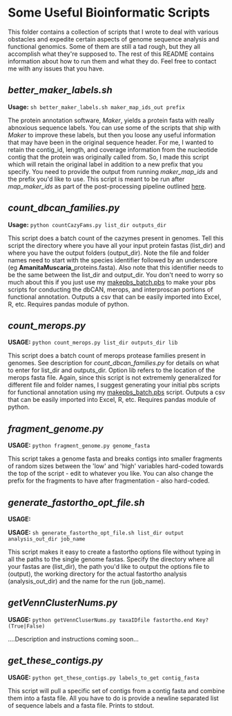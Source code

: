 # Some Useful Bioinformatic Scripts

This folder contains a collection of scripts that I wrote to deal with various obstacles and expedite certain aspects of genome sequence analysis and functional genomics. Some of them are still a tad rough, but they all accomplish what they're supposed to. The rest of this README contains information about how to run them and what they do. Feel free to contact me with any issues that you have.

## *better\_maker\_labels.sh*

**Usage:** `sh better_maker_labels.sh maker_map_ids_out prefix`

The protein annotation software, *Maker*, yields a protein fasta with really abnoxious sequence labels. You can use some of the scripts that ship with *Maker* to improve these labels, but then you loose any useful information that may have been in the original sequence header. For me, I wanted to retain the contig\_id, length, and coverage information from the nucleotide contig that the protein was originally called from. So, I made this script which will retain the original label in
addition to a new prefix that you specify. 
You need to provide the output from running *maker_map_ids* and the prefix you'd like to use. This script is meant to be run after *map_maker_ids* as part of the post-processing pipeline outlined [here](https://github.com/Michigan-Mycology/Lab-Code-and-Hacks/blob/master/Maker_pipeline/Maker_workflow_flux.txt).

## *count\_dbcan\_families.py*

**Usage:** `python countCazyFams.py list_dir outputs_dir`

This script does a batch count of the cazymes present in genomes. Tell this script the directory where you have all your input protein fastas (list\_dir) and where you have the output folders (output\_dir). Note the file and folder names need to start with the species identifier followed by an underscore (eg **AmanitaMuscaria\_**&#8203;proteins.fasta). Also note that this identifier needs to be the same between the list\_dir and output\_dir. You don't need to worry so much about
this if you just use my [makepbs\_batch.pbs](https://github.com/Michigan-Mycology/Lab-Code-and-Hacks/blob/master/some_useful_scripts/makepbs_batch.sh) to make your pbs scripts for conducting the dbCAN, merops, and interproscan portions of functional annotation. Outputs a csv that can be easily imported into Excel, R, etc. Requires pandas module of python.


## *count\_merops.py*

**USAGE:** `python count_merops.py list_dir outputs_dir lib`

This script does a batch count of merops protease families present in genomes. See description for *count_dbcan_families.py* for details on what to enter for list\_dir and outputs\_dir. Option lib refers to the location of the merops fasta file. Again, since this script is not extrememly generalized for different file and folder names, I suggest generating your initial pbs scripts for functional annotation using my
[makepbs\_batch.pbs](https://github.com/Michigan-Mycology/Lab-Code-and-Hacks/blob/master/some_useful_scripts/makepbs_batch.sh) script. Outputs a csv that can be easily imported into Excel, R, etc. Requires pandas module of python.

## *fragment_genome.py*

**USAGE:** `python fragment_genome.py genome_fasta`

This script takes a genome fasta and breaks contigs into smaller fragments of random sizes between the 'low' and 'high' variables hard-coded towards the top of the script - edit to whatever you like. You can also change the prefix for the fragments to have after fragmentation - also hard-coded.

## *generate_fastortho_opt_file.sh*

**USAGE:**

**USAGE:** `sh generate_fastortho_opt_file.sh list_dir output analysis_out_dir job_name`

This script makes it easy to create a fastortho options file without typing in all the paths to the single genome fastas. Specify the directory where all your fastas are (list\_dir), the path you'd like to output the options file to (output), the working directory for the actual fastortho analysis (analysis\_out\_dir) and the name for the run (job\_name).

## *getVennClusterNums.py*

**USAGE:** `python getVennCluserNums.py taxaIDfile fastortho.end Key?(True|False)`

....Description and instructions coming soon...

## *get_these_contigs.py*

**USAGE:** `python get_these_contigs.py labels_to_get contig_fasta`

This script will pull a specific set of contigs from a contig fasta and combine them into a fasta file. All you have to do is provide a newline separated list of sequence labels and a fasta file. Prints to stdout.
